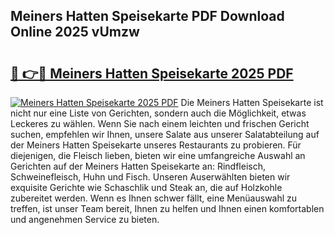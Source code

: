 ## Meiners Hatten Speisekarte PDF Download Online 2025 vUmzw

# <h2><a href="http://gce9ac.nevu.top/?p=Meiners+Hatten+Speisekarte">🔗 👉🔴 Meiners Hatten Speisekarte 2025 PDF</a></h2>

[![Meiners Hatten Speisekarte 2025 PDF](https://i.imgur.com/dBaPXMq.png)](http://gce9ac.nevu.top/?p=Meiners+Hatten+Speisekarte)
Die Meiners Hatten Speisekarte ist nicht nur eine Liste von Gerichten, sondern auch die Möglichkeit, etwas Leckeres zu wählen. Wenn Sie nach einem leichten und frischen Gericht suchen, empfehlen wir Ihnen, unsere Salate aus unserer Salatabteilung auf der Meiners Hatten Speisekarte unseres Restaurants zu probieren. Für diejenigen, die Fleisch lieben, bieten wir eine umfangreiche Auswahl an Gerichten auf der Meiners Hatten Speisekarte an: Rindfleisch, Schweinefleisch, Huhn und Fisch. Unseren Auserwählten bieten wir exquisite Gerichte wie Schaschlik und Steak an, die auf Holzkohle zubereitet werden. Wenn es Ihnen schwer fällt, eine Menüauswahl zu treffen, ist unser Team bereit, Ihnen zu helfen und Ihnen einen komfortablen und angenehmen Service zu bieten.
